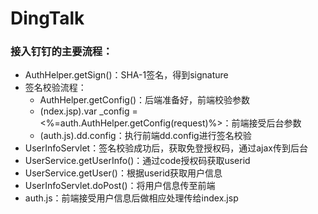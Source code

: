 # DingTalk

### 接入钉钉的主要流程：
- AuthHelper.getSign()：SHA-1签名，得到signature
- 签名校验流程：
  - AuthHelper.getConfig()：后端准备好，前端校验参数
  - (ndex.jsp).var _config =<%=auth.AuthHelper.getConfig(request)%>：前端接受后台参数
  - (auth.js).dd.config：执行前端dd.config进行签名校验
- UserInfoServlet：签名校验成功后，获取免登授权码，通过ajax传到后台
- UserService.getUserInfo()：通过code授权码获取userid
- UserService.getUser()：根据userid获取用户信息
- UserInfoServlet.doPost()：将用户信息传至前端
- auth.js：前端接受用户信息后做相应处理传给index.jsp

